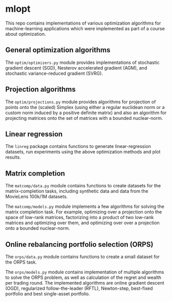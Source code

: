 # mlopt

This repo contains implementations of various optimization algorithms for
machine-learning applications which were implemented as part of a course about
optimization.


## General optimization algorithms

The `optim/optimizers.py` module provides implementations of stochastic gradient descent (SGD),
Nesterov accelerated gradient (AGM), and stochastic variance-reduced gradient
(SVRG).


## Projection algorithms

The `optim/projections.py` module provides algorithms for projection of points
onto the (scaled) Simplex (using either a regular euclidean norm or a custom
norm induced by a positive definite matrix) and also an algorithm for projecting
matrices onto the set of matrices with a bounded nuclear-norm.

## Linear regression

The `linreg` package contains functions to generate linear-regression datasets,
run experiments using the above optimization methods and plot results.

## Matrix completion

The `matcomp/data.py` module contains functions to create datasets for the
matrix-completion tasks, including synthetic data and data from the MovieLens
100k/1M datasets.

The `matcomp/models.py` module implements a few algorithms for solving the
matrix completion task. For example, optimizing over a projection onto the space of low-rank
matrices, factorizing into a product of two low-rank matrices and optimizing
over them, and optimizing over over a projection onto a bounded nuclear-norm.


## Online rebalancing portfolio selection (ORPS)

The `orps/data.py` module contains functions to create a small dataset for the ORPS
task.

The `orps/models.py` module contains implementation of multiple algorithms to
solve the ORPS problem, as well as calculation of the regret and wealth per trading round.
The implemented algorithms are online gradient descent (OGD), regularized
follow-the-leader (RFTL), Newton-step, best-fixed portfolio and best
single-asset portfolio.
